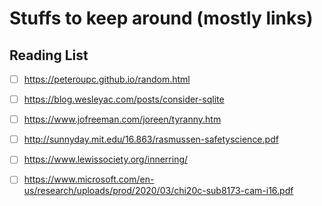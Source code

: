 # Stuffs to keep around (mostly links)

## Reading List
- [ ] https://peteroupc.github.io/random.html
- [ ] https://blog.wesleyac.com/posts/consider-sqlite
- [ ] https://www.jofreeman.com/joreen/tyranny.htm
- [ ] http://sunnyday.mit.edu/16.863/rasmussen-safetyscience.pdf
- [ ] https://www.lewissociety.org/innerring/
- [ ] https://www.microsoft.com/en-us/research/uploads/prod/2020/03/chi20c-sub8173-cam-i16.pdf


